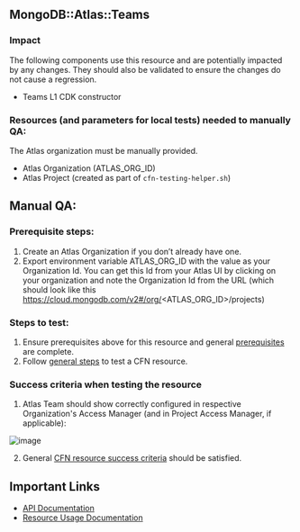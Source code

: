 ## MongoDB::Atlas::Teams

### Impact 
The following components use this resource and are potentially impacted by any changes. They should also be validated to ensure the changes do not cause a regression.
 - Teams L1 CDK constructor



### Resources (and parameters for local tests) needed to manually QA:
The Atlas organization must be manually provided.
- Atlas Organization (ATLAS_ORG_ID)
- Atlas Project (created as part of `cfn-testing-helper.sh`)



## Manual QA:

### Prerequisite steps:
1. Create an Atlas Organization if you don’t already have one.
2. Export environment variable ATLAS_ORG_ID with the value as your Organization Id. You can get this Id from your Atlas UI
   by clicking on your organization and note the Organization Id from the URL (which should look like this https://cloud.mongodb.com/v2#/org/<ATLAS_ORG_ID>/projects)


### Steps to test:
1. Ensure prerequisites above for this resource and general [prerequisites](../../../TESTING.md.md#prerequisites) are complete.
2. Follow [general steps](../../../TESTING.md.md#steps) to test a CFN resource.


### Success criteria when testing the resource
1. Atlas Team should show correctly configured in respective Organization's Access Manager (and in Project Access Manager, if applicable):

![image](https://user-images.githubusercontent.com/122359335/227534552-a338f068-2e60-4179-91cd-7a634a2dc9b3.png)

2. General [CFN resource success criteria](../../../TESTING.md.md#success-criteria-when-testing-the-resource) should be satisfied.

## Important Links
- [API Documentation](https://www.mongodb.com/docs/atlas/reference/api-resources-spec/#tag/Teams)
- [Resource Usage Documentation](https://www.mongodb.com/docs/atlas/access/manage-teams-in-orgs/)